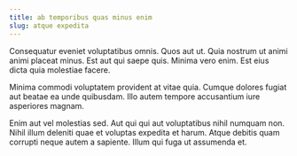 ```yaml
---
title: ab temporibus quas minus enim
slug: atque expedita
---
```


Consequatur eveniet voluptatibus omnis. Quos aut ut. Quia nostrum ut animi animi placeat minus. Est aut qui saepe quis. Minima vero enim. Est eius dicta quia molestiae facere.

Minima commodi voluptatem provident at vitae quia. Cumque dolores fugiat aut beatae ea unde quibusdam. Illo autem tempore accusantium iure asperiores magnam.

Enim aut vel molestias sed. Aut qui qui aut voluptatibus nihil numquam non. Nihil illum deleniti quae et voluptas expedita et harum. Atque debitis quam corrupti neque autem a sapiente. Illum qui fuga ut assumenda et.

